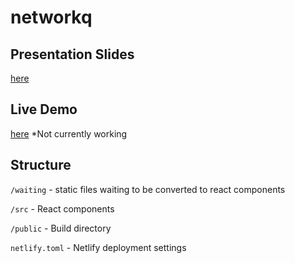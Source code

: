 # networkq

## Presentation Slides
[here](https://docs.google.com/presentation/d/13ti-kM4y2TBmKT2ekVS4y6we7MBZ3X0mbtE1eEWoVcI/edit?usp=sharing)

## Live Demo
[here](https://pedantic-wozniak-e1905a.netlify.com/) *Not currently working

## Structure
`/waiting` - static files waiting to be converted to react components

`/src` - React components

`/public` - Build directory

`netlify.toml` - Netlify deployment settings
